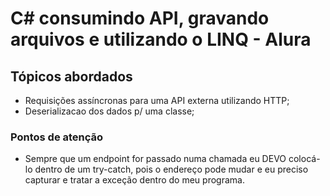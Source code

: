 # C# consumindo API, gravando arquivos e utilizando o LINQ - Alura

## Tópicos abordados
- Requisições assíncronas para uma API externa utilizando HTTP;
- Deserializacao dos dados p/ uma classe;




### Pontos de atenção
- Sempre que um endpoint for passado numa chamada eu DEVO colocá-lo dentro de um try-catch, pois o endereço pode mudar e eu preciso capturar e tratar a exceção dentro do meu programa.